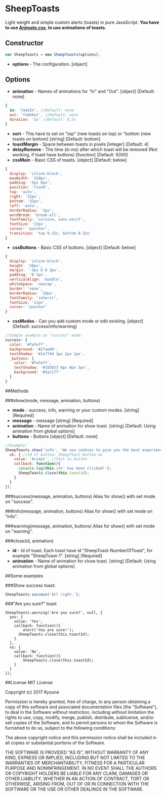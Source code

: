 # SheepToasts
Light weight and simple custom alerts (toasts) in pure JavaScript.
**You have to use [Animate.css](https://daneden.github.io/animate.css/), to use animations of toasts.**

## Constructor
```JavaScript
var SheepToasts = new SheepToasts(options);
```
- **options** - The configuration. [object]

## Options
- **animation** - Names of animations for "In" and "Out". [object] [Default: none]
```JavaScript
{
  in: 'fadeIn', //Default: none
  out: 'fadeOut', //Default: none
  duration: '1s' //Default: 0.5s
}
```
- **sort** - This have to set on "top" (new toasts on top) or "bottom (new toasts on bottom) [string] [Default: bottom]
- **toastMargin** - Space between toasts in pixels [integer] [Default: 4]
- **delayRemove** - The time (in ms) after which toast will be removed (Not working, if toast have buttons) [function] [Default: 5000]
- **cssMain** - Basic CSS of toasts.  [object] [Default: below]
```JavaScript
{
  display: 'inline-block',
  maxWidth: '320px',
  padding: '5px 8px',
  position: 'fixed',
  top: 'auto',
  right: '32px',
  bottom: '32px',
  left: 'auto',
  borderRadius: '3px',
  wordBreak: 'break-all',
  fontFamily: 'cursive, sans-serif',
  fontSize: '13px',
  cursor: 'pointer',
  transition: 'top 0.32s, bottom 0.32s'
}
```
- **cssButtons** - Basic CSS of buttons.  [object] [Default: below]
```JavaScript
{
  display: 'inline-block',
  height: '20px',
  margin: '-3px 0 0 3px',
  padding: '0 5px',
  verticalAlign: 'middle',
  whiteSpace: 'nowrap',
  border: 'none',
  borderRadius: '10px',
  fontFamily: 'inherit',
  fontSize: '11px',
  cursor: 'pointer'
}
```
- **cssModes** - Can you add custom mode or edit existing.  [object] [Default: success/info/warning]
```JavaScript
//Simple example on "success" mode:
success: {
  color: '#fafeff',
  background: '#27ae60',
  textShadow: '#1e7744 1px 2px 1px',
  _buttons: {
    color: '#fafeff',
    textShadow: '#185833 0px 0px 3px',
    background: '#5ac17f'
  }
}
```

##Methods

###show(mode, message, animation, buttons)
- **mode** - success, info, warning or your custom modes.  [string] [Required]
- **message** - message  [string] [Required]
- **animation** - Name of animation for show toast. [string] [Default: Using animation from global options]
- **buttons** - Buttons  [object] [Default: none]
```JavaScript
//Example:
SheepToasts.show('info', 'We use cookies to give you the best experience on our website.', null, {
  ok: { //Id of button: SheepToast-button-ok
    value: 'Accept', //Text in button
    callback: function(){
      console.log(this.id+' has been clicked!');
      SheepToasts.close(this.toastid);
    }
  }
});
```

###success(message, animation, buttons)
Alias for show() with set mode on "success".

###info(message, animation, buttons)
Alias for show() with set mode on "info".

###warning(message, animation, buttons)
Alias for show() with set mode on "warning".

###close(id, animation)
- **id** - Id of toast. Each toast have id "SheepToast-NumberOfToast", for example "SheepToast-1".  [string] [Required]
- **animation** - Name of animation for close toast. [string] [Default: Using animation from global options]

##Some examples

###Show success toast:
```JavaScript
SheepToasts.success('All right.');
```

###"Are you sure?" toast
```
SheepToasts.warning('Are you sure?', null, {
  yes: {
    value: 'Yes',
    callback: function(){
    	alert('You are sure!');
      SheepToasts.close(this.toastId);
    }
  },
  no: {
  	value: 'No',
    callback: function(){
    	SheepToasts.close(this.toastId);
    }
  }
});
```

##License
MIT License

Copyright (c) 2017 Kysune

Permission is hereby granted, free of charge, to any person obtaining a copy
of this software and associated documentation files (the "Software"), to deal
in the Software without restriction, including without limitation the rights
to use, copy, modify, merge, publish, distribute, sublicense, and/or sell
copies of the Software, and to permit persons to whom the Software is
furnished to do so, subject to the following conditions:

The above copyright notice and this permission notice shall be included in all
copies or substantial portions of the Software.

THE SOFTWARE IS PROVIDED "AS IS", WITHOUT WARRANTY OF ANY KIND, EXPRESS OR
IMPLIED, INCLUDING BUT NOT LIMITED TO THE WARRANTIES OF MERCHANTABILITY,
FITNESS FOR A PARTICULAR PURPOSE AND NONINFRINGEMENT. IN NO EVENT SHALL THE
AUTHORS OR COPYRIGHT HOLDERS BE LIABLE FOR ANY CLAIM, DAMAGES OR OTHER
LIABILITY, WHETHER IN AN ACTION OF CONTRACT, TORT OR OTHERWISE, ARISING FROM,
OUT OF OR IN CONNECTION WITH THE SOFTWARE OR THE USE OR OTHER DEALINGS IN THE
SOFTWARE.
